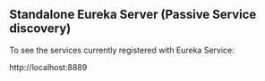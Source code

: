 ## Standalone Eureka Server (Passive Service discovery)

To see the services currently registered with Eureka Service:

http://localhost:8889

